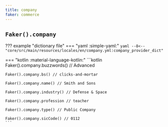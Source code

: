 ```yaml
---
title: company
faker: commerce
---
```


## `Faker().company`

??? example "dictionary file"
    === "yaml :simple-yaml:"
        ```yaml
        --8<-- "core/src/main/resources/locales/en/company.yml:company_provider_dict"
        ```

=== "kotlin :material-language-kotlin:"
    ```kotlin
    Faker().company.buzzwords() // Advanced

    Faker().company.bs() // clicks-and-mortar

    Faker().company.name() // Smith and Sons

    Faker().company.industry() // Defense & Space

    Faker().company.profession // teacher

    Faker().company.type() // Public Company

    Faker().company.sicCode() // 0112
    ```
